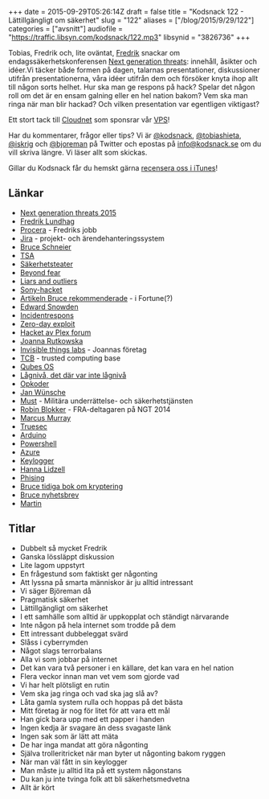 +++
date = 2015-09-29T05:26:14Z
draft = false
title = "Kodsnack 122 - Lättillgängligt om säkerhet"
slug = "122"
aliases = ["/blog/2015/9/29/122"]
categories = ["avsnitt"]
audiofile = "https://traffic.libsyn.com/kodsnack/122.mp3"
libsynid = "3826736"
+++

Tobias, Fredrik och, lite oväntat, [Fredrik](https://twitter.com/joltcan) snackar om endagssäkerhetskonferensen [Next generation threats](http://www.nextgenerationthreats.se): innehåll, åsikter och idéer.Vi täcker både formen på dagen, talarnas presentationer, diskussioner utifrån presentationerna, våra idéer utifrån dem och försöker knyta ihop allt till någon sorts helhet. Hur ska man ge respons på hack? Spelar det någon roll om det är en ensam galning eller en hel nation bakom? Vem ska man ringa när man blir hackad? Och vilken presentation var egentligen viktigast?

Ett stort tack till [Cloudnet](http://www.cloudnet.se) som sponsrar vår [VPS](http://en.wikipedia.org/wiki/Virtual_private_server)!

Har du kommentarer, frågor eller tips? Vi är [@kodsnack](https://www.twitter.com/kodsnack), [@tobiashieta](https://www.twitter.com/tobiashieta), [@iskrig](https://www.twitter.com/iskrig) och [@bjoreman](https://www.twitter.com/bjoreman) på Twitter och epostas på [info@kodsnack.se](mailto:info@kodsnack.se) om du vill skriva längre. Vi läser allt som skickas.

Gillar du Kodsnack får du hemskt gärna [recensera oss i iTunes](http://itunes.apple.com/se/podcast/kodsnack/id561631498?l=en)!

## Länkar ##
* [Next generation threats 2015](http://techworld.event.idg.se/event/ngt15/2015/)
* [Fredrik Lundhag](https://twitter.com/joltcan)
* [Procera](http://www.proceranetworks.com/index.php) - Fredriks jobb
* [Jira](https://www.atlassian.com/software/jira) - projekt- och ärendehanteringssystem
* [Bruce Schneier](https://www.schneier.com/about.html)
* [TSA](https://en.wikipedia.org/wiki/Transportation_Security_Administration)
* [Säkerhetsteater](https://en.wikipedia.org/wiki/Security_theater)
* [Beyond fear](https://www.schneier.com/books/beyond_fear/)
* [Liars and outliers](https://www.schneier.com/books/liars_and_outliers/)
* [Sony-hacket](https://en.wikipedia.org/wiki/Sony_Pictures_Entertainment_hack)
* [Artikeln Bruce rekommenderade](http://fortune.com/sony-hack-part-1/) - i Fortune(?)
* [Edward Snowden](https://en.wikipedia.org/wiki/Edward_Snowden)
* [Incidentrespons](https://en.wikipedia.org/wiki/Main_Page)
* [Zero-day exploit](https://en.wikipedia.org/wiki/Zero-day_%28computing%29)
* [Hacket av Plex forum](https://blog.plex.tv/2015/07/02/security-notice-forum-user-password-resets/)
* [Joanna Rutkowska](https://twitter.com/rootkovska/)
* [Invisible things labs](http://invisiblethingslab.com/itl/Welcome.html) - Joannas företag
* [TCB](https://en.wikipedia.org/wiki/Trusted_computing_base) - trusted computing base
* [Qubes OS](https://www.qubes-os.org/)
* [Lågnivå, det där var inte lågnivå](https://twitter.com/rootkovska/status/646270667936010240)
* [Opkoder](https://en.wikipedia.org/wiki/Opcode)
* [Jan Wünsche](https://twitter.com/jwunsche)
* [Must](https://sv.wikipedia.org/wiki/Milit%C3%A4ra_underr%C3%A4ttelse-_och_s%C3%A4kerhetstj%C3%A4nsten) - Militära underrättelse- och säkerhetstjänsten
* [Robin Blokker](https://www.linkedin.com/pub/robin-blokker/0/a9a/772) - FRA-deltagaren på NGT 2014
* [Marcus Murray](http://www.truesec.com/Profiles)
* [Truesec](http://www.truesec.com/)
* [Arduino](https://www.arduino.cc/)
* [Powershell](https://en.wikipedia.org/wiki/Windows_PowerShell)
* [Azure](https://en.wikipedia.org/wiki/Microsoft_Azure)
* [Keylogger](https://en.wikipedia.org/wiki/Keystroke_logging)
* [Hanna Lidzell](https://twitter.com/plastfolie)
* [Phising](https://en.wikipedia.org/wiki/Phishing)
* [Bruce tidiga bok om kryptering](https://www.schneier.com/books/applied_cryptography/)
* [Bruce nyhetsbrev](https://www.schneier.com/crypto-gram/)
* [Martin](https://twitter.com/grapefrukt/)

## Titlar ##
* Dubbelt så mycket Fredrik
* Ganska lössläppt diskussion
* Lite lagom uppstyrt
* En frågestund som faktiskt ger någonting
* Att lyssna på smarta människor är ju alltid intressant
* Vi säger Björeman då
* Pragmatisk säkerhet
* Lättillgängligt om säkerhet
* I ett samhälle som alltid är uppkopplat och ständigt närvarande
* Inte någon på hela internet som trodde på dem
* Ett intressant dubbeleggat svärd
* Slåss i cyberrymden
* Något slags terrorbalans
* Alla vi som jobbar på internet
* Det kan vara två personer i en källare, det kan vara en hel nation
* Flera veckor innan man vet vem som gjorde vad
* Vi har helt plötsligt en rutin
* Vem ska jag ringa och vad ska jag slå av?
* Låta gamla system rulla och hoppas på det bästa
* Mitt företag är nog för litet för att vara ett mål
* Han gick bara upp med ett papper i handen
* Ingen kedja är svagare än dess svagaste länk
* Ingen sak som är lätt att mäta
* De har inga mandat att göra någonting
* Själva trolleritricket när man byter ut någonting bakom ryggen
* När man väl fått in sin keylogger
* Man måste ju alltid lita på ett system någonstans
* Du kan ju inte tvinga folk att bli säkerhetsmedvetna
* Allt är kört